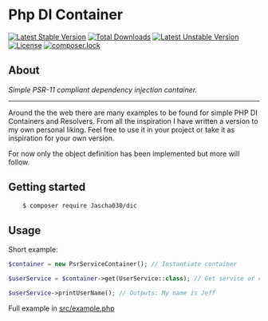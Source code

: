 # Php DI Container

[![Latest Stable Version](https://poser.pugx.org/jascha030/dic/v/stable)](https://packagist.org/packages/jascha030/dic)
[![Total Downloads](https://poser.pugx.org/jascha030/dic/downloads)](https://packagist.org/packages/jascha030/dic)
[![Latest Unstable Version](https://poser.pugx.org/jascha030/dic/v/unstable)](https://packagist.org/packages/jascha030/dic)
[![License](https://poser.pugx.org/jascha030/dic/license)](https://packagist.org/packages/jascha030/dic)
[![composer.lock](https://poser.pugx.org/jascha030/dic/composerlock)](https://packagist.org/packages/jascha030/dic)

## About

*Simple PSR-11 compliant dependency injection container.*

---
Around the the web there are many examples to be found for simple PHP DI Containers and Resolvers.
From all the inspiration I have written a version to my own personal liking.
Feel free to use it in your project or take it as inspiration for your own version.   

For now only the object definition has been implemented but more will follow.


## Getting started
```bash
    $ composer require Jascha030/dic
```

## Usage

Short example:

```php
$container = new PsrServiceContainer(); // Instantiate container

$userService = $container->get(UserService::class); // Get service or class instance.

$userService->printUserName(); // Outputs: My name is Jeff
```

Full example in [src/example.php](https://github.com/jascha030/DI-Container/blob/master/src/example.php)
